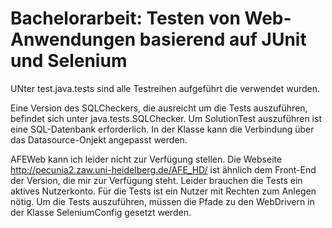 # Bachelorarbeit: Testen von Web-Anwendungen basierend auf JUnit und Selenium
UNter test.java.tests sind alle Testreihen aufgeführt die verwendet wurden.

Eine Version des SQLCheckers, die ausreicht um die Tests auszuführen, befindet sich unter java.tests.SQLChecker.
Um SolutionTest auszuführen ist eine SQL-Datenbank erforderlich. In der Klasse kann die Verbindung über das Datasource-Onjekt angepasst werden.

AFEWeb kann ich leider nicht zur Verfügung stellen. 
Die Webseite http://pecunia2.zaw.uni-heidelberg.de/AFE_HD/ ist ähnlich dem Front-End der Version, die mir zur Verfügung steht. Leider brauchen die Tests ein aktives Nutzerkonto.
Für die Tests ist ein Nutzer mit Rechten zum Anlegen nötig.
Um die Tests auszuführen, müssen die Pfade zu den WebDrivern in der Klasse SeleniumConfig gesetzt werden.

